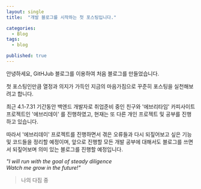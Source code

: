 ```yaml
---
layout: single
title:  "개발 블로그를 시작하는 첫 포스팅입니다."

categories:
  - Blog
tags:
  - blog

published: true
---
```


안녕하세요,
GitHJub 블로그를 이용하여 처음 블로그를 만들었습니다.

첫 포스팅인만큼 열정과 의지가 가득인 지금의 마음가짐으로 꾸준히 포스팅을 실천해보려고 합니다.

최근 4.1-7.31 기간동안 백엔드 개발자로 취업준비 중인 친구와 '에브리타임' 카피사이트 프로젝트인 '에브리데이' 를 진행하였고,
현재는 또 다른 개인 프로젝트 및 공부를 진행하고 있습니다.

따라서 '에브리데이' 프로젝트를 진행하면서 겪은 오류들과 다시 되짚어보고 싶은 기능 및 코드들을 정리할 예정이며, 앞으로 진행할 모든 개발 공부에 대해서도 블로그를 쓰면서 되짚어보며 의미 있는 블로그를 진행할 예정입니다.

*"I will run with the goal of steady diligence<br/>
Watch me grow in the future!"*
> 나의 다짐 중


